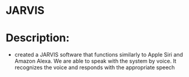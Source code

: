 # JARVIS
#  Description:
- created a JARVIS software that functions similarly to Apple Siri and Amazon Alexa. We are able to speak with the system by voice. It recognizes the voice and responds with the appropriate speech

